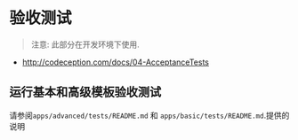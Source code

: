 验收测试
================

> 注意: 此部分在开发环境下使用.

- http://codeception.com/docs/04-AcceptanceTests

运行基本和高级模板验收测试
----------------------------------------------------

请参阅`apps/advanced/tests/README.md` 和 `apps/basic/tests/README.md`.提供的说明 
